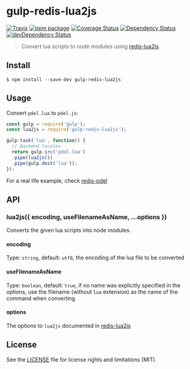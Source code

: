 # gulp-redis-lua2js

[![Travis][build-badge]][build]
[![npm package][npm-badge]][npm]
[![Coverage Status][coveralls-badge]][coveralls]
[![Dependency Status][dependency-status-badge]][dependency-status]
[![devDependency Status][dev-dependency-status-badge]][dev-dependency-status]

> Convert lua scripts to node modules using [redis-lua2js](https://github.com/perrin4869/redis-lua2js)

## Install

```
$ npm install --save-dev gulp-redis-lua2js
```


## Usage
Convert `pdel.lua` to `pdel.js`:

```js
const gulp = require('gulp');
const lua2js = require('gulp-redis-lua2js');

gulp.task('lua', function() {
  // Backend locales
  return gulp.src('pdel.lua')
  .pipe(lua2js())
  .pipe(gulp.dest('lua'));
});
```

For a real life example, check [redis-pdel](https://github.com/perrin4869/redis-pdel)

## API

### lua2js({ encoding, useFilenameAsName, ...options })

Converts the given lua scripts into node modules.

#### encoding

Type: `string`, default: `utf8`, the encoding of the lua file to be converted

#### useFilenameAsName

Type: `boolean`, default: `true`, if no name was explicitly specified in the options, use the filename (without `lua` extension) as the name of the command when converting

#### options

The options to `lua2js` documented in [redis-lua2js](https://github.com/perrin4869/redis-lua2js)

## License

See the [LICENSE](LICENSE.md) file for license rights and limitations (MIT).

[build-badge]: https://img.shields.io/travis/perrin4869/gulp-redis-lua2js/master.svg?style=flat-square
[build]: https://travis-ci.org/perrin4869/gulp-redis-lua2js

[npm-badge]: https://img.shields.io/npm/v/gulp-redis-lua2js.svg?style=flat-square
[npm]: https://www.npmjs.org/package/gulp-redis-lua2js

[coveralls-badge]: https://img.shields.io/coveralls/perrin4869/gulp-redis-lua2js/master.svg?style=flat-square
[coveralls]: https://coveralls.io/r/perrin4869/gulp-redis-lua2js

[dependency-status-badge]: https://david-dm.org/perrin4869/gulp-redis-lua2js.svg?style=flat-square
[dependency-status]: https://david-dm.org/perrin4869/gulp-redis-lua2js

[dev-dependency-status-badge]: https://david-dm.org/perrin4869/gulp-redis-lua2js/dev-status.svg?style=flat-square
[dev-dependency-status]: https://david-dm.org/perrin4869/gulp-redis-lua2js#info=devDependencies
